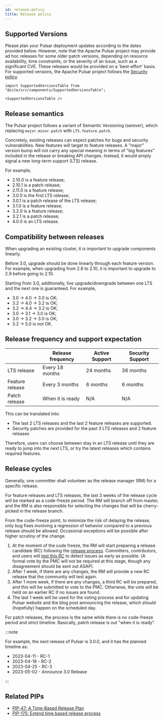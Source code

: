 ```yaml
---
id: release-policy
title: Release policy
---
```


## Supported Versions

Please plan your Pulsar deployment updates according to the dates provided below. However, note that the Apache Pulsar project may provide ad hoc releases for some older patch versions, depending on resource availability, time constraints, or the severity of an issue, such as a significant CVE. These releases would be provided on a 'best-effort' basis. For supported versions, the Apache Pulsar project follows the [Security policy](/security).

````mdx-code-block
import SupportedVersionsTable from "@site/src/components/SupportedVersionsTable";

<SupportedVersionsTable />
````

## Release semantics

The Pulsar project follows a variant of Semantic Versioning (semver), which replacing `major.minor.patch` with `LTS.feature.patch`.

Concretely, existing releases can expect patches for bugs and security vulnerabilities. New features will target to feature releases. A "major" version bump will not carry any special meaning in terms of "big features" included in the release or breaking API changes. Instead, it would simply signal a new long-term support (LTS) release.

For example,

* 2.10.0 is a feature release;
* 2.10.1 is a patch release;
* 2.11.0 is a feature release;
* 3.0.0 is the first LTS release;
* 3.0.1 is a patch release of the LTS release;
* 3.1.0 is a feature release;
* 3.2.0 is a feature release;
* 3.2.1 is a patch release;
* 4.0.0 is an LTS release.

## Compatibility between releases

When upgrading an existing cluster, it is important to upgrade components linearly.

Before 3.0, upgrade should be done linearly through each feature version. For example, when upgrading from 2.8 to 2.10, it is important to upgrade to 2.9 before going to 2.10.

Starting from 3.0, additionally, live upgrade/downgrade between one LTS and the next one is guaranteed. For example,

* 3.0 -> 4.0 -> 3.0 is OK;
* 3.2 -> 4.0 -> 3.2 is OK;
* 3.2 -> 4.4 -> 3.2 is OK;
* 3.0 -> 3.1 -> 3.0 is OK;
* 3.0 -> 3.2 -> 3.0 is OK;
* 3.2 -> 5.0 is _not_ OK.

## Release frequency and support expectation

|                 | Release frequency | Active Support | Security Support |
|-----------------|-------------------|----------------|------------------|
| LTS release     | Every 18 months   | 24 months      | 36 months        |
| Feature release | Every 3 months    | 6 months       | 6 months         |
| Patch release   | When it is ready  | N/A            | N/A              |

This can be translated into:

* The last 2 LTS releases and the last 2 feature releases are supported.
* Security patches are provided for the past 3 LTS releases and 2 feature releases

Therefore, users can choose between stay in an LTS release until they are ready to jump into the next LTS, or try the latest releases which contains required features.

## Release cycles

Generally, one committer shall volunteer as the release manager (RM) for a specific release.

For feature releases and LTS releases, the last 3 weeks of the release cycle will be marked as a code-freeze period. The RM will branch off from master, and the RM is also responsible for selecting the changes that will be cherry-picked in the release branch.

From the code-freeze point, to minimize the risk of delaying the release, only bug fixes involving a regression of behavior compared to a previous release should be allowed. Occasional exceptions will be possible after higher scrutiny of the change.

1. At the moment of the code freeze, the RM will start preparing a release candidate (RC) following the [release process](release-process.md). Committers, contributors, and users will [test this RC](validate-release-candidate.md) to detect issues as early as possible. (A formal vote by the PMC will not be required at this stage, though any disagreement should be sent out ASAP).
2. After 1 week, if there are any changes, the RM will provide a new RC release that the community will test again.
3. After 1 more week, if there are any changes, a third RC will be prepared, and this will be submitted to vote to the PMC. Otherwise, the vote will be held on an earlier RC if no issues are found.
4. The last 1 week will be used for the voting process and for updating Pulsar website and the blog post announcing the release, which should (hopefully) happen on the scheduled day.

For patch releases, the process is the same while there is no code-freeze period and strict timeline. Basically, patch release is out "when it is ready".

:::note

For example, the next release of Pulsar is 3.0.0, and it has the planned timeline as:

* 2023-04-11 - RC-1
* 2023-04-18 - RC-2
* 2023-04-25 - RC-3
* 2023-05-02 - Announce 3.0 Release

:::

## Related PIPs

* [PIP-47: A Time-Based Release Plan](https://github.com/apache/pulsar/wiki/PIP-47%3A-Time-Based-Release-Plan)
* [PIP-175: Extend time based release process](https://github.com/apache/pulsar/issues/15966)
